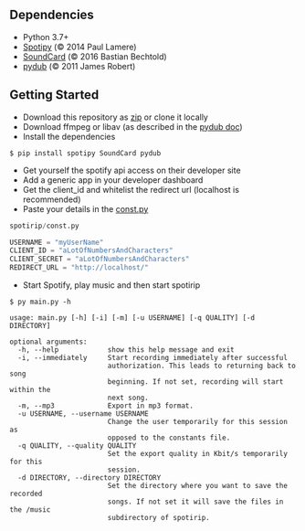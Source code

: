 ## Dependencies
- Python 3.7+
- [Spotipy](https://github.com/plamere/spotipy) (© 2014 Paul Lamere)
- [SoundCard](https://github.com/bastibe/SoundCard) (© 2016 Bastian Bechtold)
- [pydub](https://github.com/jiaaro/pydub) (© 2011 James Robert)

## Getting Started
- Download this repository as [zip](linkhere) or clone it locally
- Download ffmpeg or libav (as described in the [pydub doc](https://github.com/jiaaro/pydub#dependencies))
- Install the dependencies

```
$ pip install spotipy SoundCard pydub
```

- Get yourself the spotify api access on their developer site
- Add a generic app in your developer dashboard
- Get the client_id and whitelist the redirect url (localhost is recommended)
- Paste your details in the [const.py](spotirip/const.py)

```python
spotirip/const.py

USERNAME = "myUserName"
CLIENT_ID = "aLotOfNumbersAndCharacters"
CLIENT_SECRET = "aLotOfNumbersAndCharacters"
REDIRECT_URL = "http://localhost/"
```

- Start Spotify, play music and then start spotirip

```
$ py main.py -h

usage: main.py [-h] [-i] [-m] [-u USERNAME] [-q QUALITY] [-d DIRECTORY]

optional arguments:
  -h, --help            show this help message and exit
  -i, --immediately     Start recording immediately after successful
                        authorization. This leads to returning back to song
                        beginning. If not set, recording will start within the
                        next song.
  -m, --mp3             Export in mp3 format.
  -u USERNAME, --username USERNAME
                        Change the user temporarily for this session as
                        opposed to the constants file.
  -q QUALITY, --quality QUALITY
                        Set the export quality in Kbit/s temporarily for this
                        session.
  -d DIRECTORY, --directory DIRECTORY
                        Set the directory where you want to save the recorded
                        songs. If not set it will save the files in the /music
                        subdirectory of spotirip.
```
